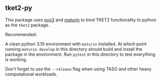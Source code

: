 ## tket2-py

This package uses [pyo3](https://pyo3.rs/v0.16.4/) and
[maturin](https://github.com/PyO3/maturin) to bind TKET2 functionality to
python as the `tket2` package.

Recommended:

A clean python 3.10 environment with `maturin` installed. At which point running
`maturin develop` in this directory should build and install the package in the
environment. Run `pytest` in this directory to test everything is working.

Don't forget to use the `--release` flag when using TASO and other heavy
computational workloads.